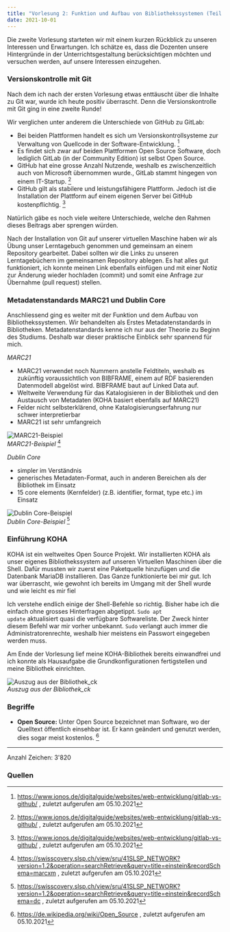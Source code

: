 ```yaml
---
title: "Vorlesung 2: Funktion und Aufbau von Bibliothekssystemen (Teil 1/2)"
date: 2021-10-01
---
```


Die zweite Vorlesung starteten wir mit einem kurzen Rückblick zu unseren Interessen und Erwartungen. Ich schätze es, dass die Dozenten unsere Hintergründe in der Unterrichtsgestaltung berücksichtigen möchten und versuchen werden, auf unsere Interessen einzugehen.

### Versionskontrolle mit Git
Nach dem ich nach der ersten Vorlesung etwas enttäuscht über die Inhalte zu Git war, wurde ich heute positiv überrascht. Denn die Versionskontrolle mit Git ging in eine zweite Runde!

Wir verglichen unter anderem die Unterschiede von GitHub zu GitLab:
- Bei beiden Plattformen handelt es sich um Versionskontrollsysteme zur Verwaltung von Quellcode in der Software-Entwicklung. [^1]
- Es findet sich zwar auf beiden Plattformen Open Source Software, doch lediglich GitLab (in der Community Edition) ist selbst Open Source.
- GitHub hat eine grosse Anzahl Nutzende, weshalb es zwischenzeitlich auch von Microsoft übernommen wurde., GitLab stammt hingegen von einem IT-Startup. [^1]
- GitHub gilt als stabilere und leistungsfähigere Plattform. Jedoch ist die Installation der Plattform auf einem eigenen Server bei GitHub kostenpflichtig. [^1]

Natürlich gäbe es noch viele weitere Unterschiede, welche den Rahmen dieses Beitrags aber sprengen würden.

Nach der Installation von Git auf unserer virtuellen Maschine haben wir als Übung unser Lerntagebuch genommen und gemeinsam an einem Repository gearbeitet. Dabei sollten wir die Links zu unseren Lerntagebüchern im gemeinsamen Repository ablegen. Es hat alles gut funktioniert, ich konnte meinen Link ebenfalls einfügen und mit einer Notiz zur Änderung wieder hochladen (commit) und somit eine Anfrage zur Übernahme (pull request) stellen.

### Metadatenstandards MARC21 und Dublin Core
Anschliessend ging es weiter mit der Funktion und dem Aufbau von Bibliothekssystemen. Wir behandelten als Erstes Metadatenstandards in Bibliotheken. Metadatenstandards kenne ich nur aus der Theorie zu Beginn des Studiums. Deshalb war dieser praktische Einblick sehr spannend für mich.

*MARC21*
- MARC21 verwendet noch Nummern anstelle Feldtiteln, weshalb es zukünftig voraussichtlich von BIBFRAME, einem auf RDF basierenden Datenmodell abgelöst wird. BIBFRAME baut auf Linked Data auf.
- Weltweite Verwendung für das Katalogisieren in der Bibliothek und den Austausch von Metadaten (KOHA basiert ebenfalls auf MARC21) 
- Felder nicht selbsterklärend, ohne Katalogisierungserfahrung nur schwer interpretierbar
- MARC21 ist sehr umfangreich

![MARC21-Beispiel](https://i.ibb.co/yh8ZwMd/02-Marc21.png) <br>
<i>MARC21-Beispiel</i> [^2]

*Dublin Core*
- simpler im Verständnis
- generisches Metadaten-Format, auch in anderen Bereichen als der Bibliothek im Einsatz
- 15 core elements (Kernfelder) (z.B. identifier, format, type etc.) im Einsatz

![Dublin Core-Beispiel](https://i.ibb.co/9sNQW0Y/02-Dublin-Core.png) <br>
<i>Dublin Core-Beispiel</i> [^3]

### Einführung KOHA
KOHA ist ein weltweites Open Source Projekt. Wir installierten KOHA als unser eigenes Bibliothekssystem auf unseren Virtuellen Maschinen über die Shell. Dafür mussten wir zuerst eine Paketquelle hinzufügen und die Datenbank MariaDB installieren. Das Ganze funktionierte bei mir gut. Ich war überrascht, wie gewohnt ich bereits im Umgang mit der Shell wurde und wie leicht es mir fiel

Ich verstehe endlich einige der Shell-Befehle so richtig. Bisher habe ich die einfach ohne grosses Hinterfragen abgetippt. <code>Sudo apt update</code> aktualisiert quasi die verfügbare Softwareliste. Der Zweck hinter diesem Befehl war mir vorher unbekannt. <code>Sudo</code> verlangt auch immer die Administratorenrechte, weshalb hier meistens ein Passwort eingegeben werden muss.

Am Ende der Vorlesung lief meine KOHA-Bibliothek bereits einwandfrei und ich konnte als Hausaufgabe die Grundkonfigurationen fertigstellen und meine Bibliothek einrichten.

![Auszug aus der Bibliothek_ck](https://i.ibb.co/Wf65VDK/02-Koha.png) <br>
<i>Auszug aus der Bibliothek_ck</i> 

### Begriffe
- **Open Source:** Unter Open Source bezeichnet man Software, wo der Quelltext öffentlich einsehbar ist. Er kann geändert und genutzt werden, dies sogar meist kostenlos. [^4]

---
Anzahl Zeichen: 3'820


### Quellen
[^1]: <https://www.ionos.de/digitalguide/websites/web-entwicklung/gitlab-vs-github/> , zuletzt aufgerufen am 05.10.2021
[^2]: <https://swisscovery.slsp.ch/view/sru/41SLSP_NETWORK?version=1.2&operation=searchRetrieve&query=title=einstein&recordSchema=marcxm> , zuletzt aufgerufen am 05.10.2021
[^3]: <https://swisscovery.slsp.ch/view/sru/41SLSP_NETWORK?version=1.2&operation=searchRetrieve&query=title=einstein&recordSchema=dc> ,  zuletzt aufgerufen am 05.10.2021
[^4]: <https://de.wikipedia.org/wiki/Open_Source> , zuletzt aufgerufen am 05.10.2021
